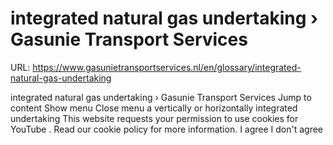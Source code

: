 # integrated natural gas undertaking › Gasunie Transport Services

URL: https://www.gasunietransportservices.nl/en/glossary/integrated-natural-gas-undertaking

integrated natural gas undertaking › Gasunie Transport Services
Jump to content
Show menu
Close menu
a vertically or
horizontally integrated undertaking
This website requests your permission to use cookies for
YouTube
. Read our
cookie policy
for more information.
I agree
I don't agree